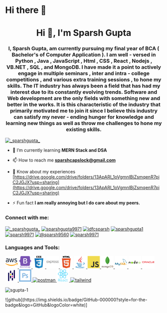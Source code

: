 ### <h1>Hi there 👋</h1>

<h1 align="center">Hi 👋, I'm Sparsh Gupta</h1>
<h3 align="center">I, Sparsh Gupta, am currently pursuing my final year of BCA ( Bachelor's of Computer Application ). I am well - versed in Python , Java , JavaScript , Html , CSS , React , Nodejs , VB.NET , SQL , and MongoDB. I have made it a point to actively engage in multiple seminars , inter and intra - college competitions , and various extra training sessions , to hone my skills. The IT industry has always been a field that has had my interest due to its constantly evolving trends. Software and Web development are the only fields with something new and better in the works. It is this characteristic of the industry that primarily motivated me to join it since I believe this industry can satisfy my never - ending hunger for knowledge and learning new things as well as throw me challenges to hone my existing skills.</h3>

<p align="left"> <a href="https://twitter.com/_sparshgupta_" target="blank"><img src="https://img.shields.io/twitter/follow/_sparshgupta_?logo=twitter&style=for-the-badge" alt="_sparshgupta_" /></a> </p>

- 🌱 I’m currently learning **MERN Stack and DSA**

- 📫 How to reach me **sparshcapslock@gmail.com**

- 📄 Know about my experiences [https://drive.google.com/drive/folders/13ApARI_1oVgmnIBjZsmqenR7piC2JGJX?usp=sharing](https://drive.google.com/drive/folders/13ApARI_1oVgmnIBjZsmqenR7piC2JGJX?usp=sharing)

- ⚡ Fun fact **I am really annoying but I do care about my peers.**

<h3 align="left">Connect with me:</h3>
<p align="left">
<a href="https://twitter.com/_sparshgupta_" target="blank"><img align="center" src="https://raw.githubusercontent.com/rahuldkjain/github-profile-readme-generator/master/src/images/icons/Social/twitter.svg" alt="_sparshgupta_" height="30" width="40" /></a>
<a href="https://linkedin.com/in/sparshgupta9971" target="blank"><img align="center" src="https://raw.githubusercontent.com/rahuldkjain/github-profile-readme-generator/master/src/images/icons/Social/linked-in-alt.svg" alt="sparshgupta9971" height="30" width="40" /></a>
<a href="https://instagram.com/idfcsparsh" target="blank"><img align="center" src="https://raw.githubusercontent.com/rahuldkjain/github-profile-readme-generator/master/src/images/icons/Social/instagram.svg" alt="idfcsparsh" height="30" width="40" /></a>
<a href="https://www.codechef.com/users/sparshgupta1" target="blank"><img align="center" src="https://cdn.jsdelivr.net/npm/simple-icons@3.1.0/icons/codechef.svg" alt="sparshgupta1" height="30" width="40" /></a>
<a href="https://www.hackerrank.com/sparsh9971" target="blank"><img align="center" src="https://raw.githubusercontent.com/rahuldkjain/github-profile-readme-generator/master/src/images/icons/Social/hackerrank.svg" alt="sparsh9971" height="30" width="40" /></a>
<a href="https://www.hackerearth.com/@sparsh9560" target="blank"><img align="center" src="https://raw.githubusercontent.com/rahuldkjain/github-profile-readme-generator/master/src/images/icons/Social/hackerearth.svg" alt="@sparsh9560" height="30" width="40" /></a>
<a href="https://auth.geeksforgeeks.org/user/sparsh9971" target="blank"><img align="center" src="https://raw.githubusercontent.com/rahuldkjain/github-profile-readme-generator/master/src/images/icons/Social/geeks-for-geeks.svg" alt="sparsh9971" height="30" width="40" /></a>
</p>

<h3 align="left">Languages and Tools:</h3>
<p align="left"> <a href="https://aws.amazon.com" target="_blank" rel="noreferrer"> <img src="https://raw.githubusercontent.com/devicons/devicon/master/icons/amazonwebservices/amazonwebservices-original-wordmark.svg" alt="aws" width="40" height="40"/> </a> <a href="https://getbootstrap.com" target="_blank" rel="noreferrer"> <img src="https://raw.githubusercontent.com/devicons/devicon/master/icons/bootstrap/bootstrap-plain-wordmark.svg" alt="bootstrap" width="40" height="40"/> </a> <a href="https://www.w3schools.com/css/" target="_blank" rel="noreferrer"> <img src="https://raw.githubusercontent.com/devicons/devicon/master/icons/css3/css3-original-wordmark.svg" alt="css3" width="40" height="40"/> </a> <a href="https://expressjs.com" target="_blank" rel="noreferrer"> <img src="https://raw.githubusercontent.com/devicons/devicon/master/icons/express/express-original-wordmark.svg" alt="express" width="40" height="40"/> </a> <a href="https://www.w3.org/html/" target="_blank" rel="noreferrer"> <img src="https://raw.githubusercontent.com/devicons/devicon/master/icons/html5/html5-original-wordmark.svg" alt="html5" width="40" height="40"/> </a> <a href="https://www.java.com" target="_blank" rel="noreferrer"> <img src="https://raw.githubusercontent.com/devicons/devicon/master/icons/java/java-original.svg" alt="java" width="40" height="40"/> </a> <a href="https://developer.mozilla.org/en-US/docs/Web/JavaScript" target="_blank" rel="noreferrer"> <img src="https://raw.githubusercontent.com/devicons/devicon/master/icons/javascript/javascript-original.svg" alt="javascript" width="40" height="40"/> </a> <a href="https://www.mongodb.com/" target="_blank" rel="noreferrer"> <img src="https://raw.githubusercontent.com/devicons/devicon/master/icons/mongodb/mongodb-original-wordmark.svg" alt="mongodb" width="40" height="40"/> </a> <a href="https://www.mysql.com/" target="_blank" rel="noreferrer"> <img src="https://raw.githubusercontent.com/devicons/devicon/master/icons/mysql/mysql-original-wordmark.svg" alt="mysql" width="40" height="40"/> </a> <a href="https://nodejs.org" target="_blank" rel="noreferrer"> <img src="https://raw.githubusercontent.com/devicons/devicon/master/icons/nodejs/nodejs-original-wordmark.svg" alt="nodejs" width="40" height="40"/> </a> <a href="https://www.oracle.com/" target="_blank" rel="noreferrer"> <img src="https://raw.githubusercontent.com/devicons/devicon/master/icons/oracle/oracle-original.svg" alt="oracle" width="40" height="40"/> </a> <a href="https://pandas.pydata.org/" target="_blank" rel="noreferrer"> <img src="https://raw.githubusercontent.com/devicons/devicon/2ae2a900d2f041da66e950e4d48052658d850630/icons/pandas/pandas-original.svg" alt="pandas" width="40" height="40"/> </a> <a href="https://www.photoshop.com/en" target="_blank" rel="noreferrer"> <img src="https://raw.githubusercontent.com/devicons/devicon/master/icons/photoshop/photoshop-line.svg" alt="photoshop" width="40" height="40"/> </a> <a href="https://postman.com" target="_blank" rel="noreferrer"> <img src="https://www.vectorlogo.zone/logos/getpostman/getpostman-icon.svg" alt="postman" width="40" height="40"/> </a> <a href="https://reactjs.org/" target="_blank" rel="noreferrer"> <img src="https://raw.githubusercontent.com/devicons/devicon/master/icons/react/react-original-wordmark.svg" alt="react" width="40" height="40"/> </a> <a href="https://tailwindcss.com/" target="_blank" rel="noreferrer"> <img src="https://www.vectorlogo.zone/logos/tailwindcss/tailwindcss-icon.svg" alt="tailwind" width="40" height="40"/> </a> </p>

<p><img align="center" src="https://github-readme-stats.vercel.app/api/top-langs?username=sgupta-1&show_icons=true&locale=en&layout=compact" alt="sgupta-1" /></p>
![github](https://img.shields.io/badge/GitHub-000000?style=for-the-badge&logo=GitHub&logoColor=white)]
